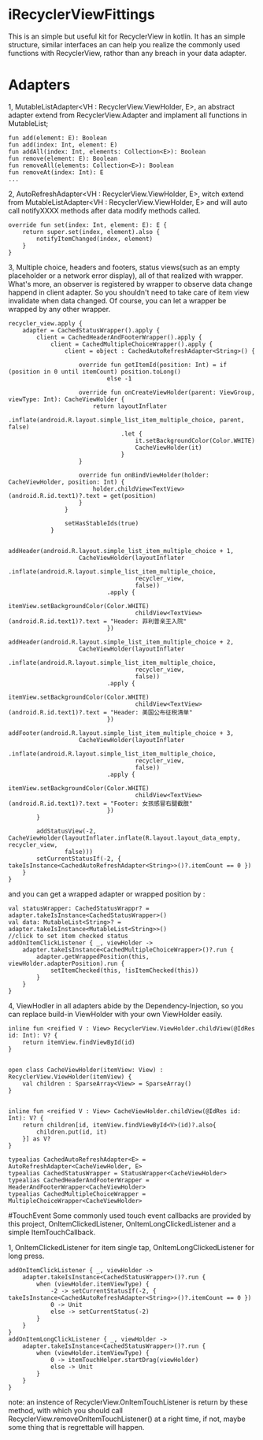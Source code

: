 # iRecyclerViewFittings
This is an simple but useful kit for RecyclerView in kotlin. It has an simple structure, similar interfaces an can help you realize the commonly used functions with RecyclerView, rathor than any breach in your data adapter.
# Adapters
1, MutableListAdapter<VH : RecyclerView.ViewHolder, E>, an abstract adapter extend from RecyclerView.Adapter<VH> and implament all functions in MutableList<E>;
```
fun add(element: E): Boolean
fun add(index: Int, element: E)
fun addAll(index: Int, elements: Collection<E>): Boolean
fun remove(element: E): Boolean
fun removeAll(elements: Collection<E>): Boolean
fun removeAt(index: Int): E
...
```
2, AutoRefreshAdapter<VH : RecyclerView.ViewHolder, E>, witch extend from MutableListAdapter<VH : RecyclerView.ViewHolder, E> and will auto call notifyXXXX methods after data modify methods called.
```
override fun set(index: Int, element: E): E {
    return super.set(index, element).also {
        notifyItemChanged(index, element)
    }
}
```
3, Multiple choice, headers and footers, status views(such as an empty placeholder or a network error display), all of that realized with wrapper. What's more, an observer is registered by wrapper to observe data change happend in client adapter. So you shouldn't need to take care of item view invalidate when data changed. Of course, you can let a wrapper be wrapped by any other wrapper.
```
recycler_view.apply {
    adapter = CachedStatusWrapper().apply {
        client = CachedHeaderAndFooterWrapper().apply {
            client = CachedMultipleChoiceWrapper().apply {
                client = object : CachedAutoRefreshAdapter<String>() {
                
                    override fun getItemId(position: Int) = if (position in 0 until itemCount) position.toLong() 
                            else -1
                            
                    override fun onCreateViewHolder(parent: ViewGroup, viewType: Int): CacheViewHolder {
                        return layoutInflater
                                .inflate(android.R.layout.simple_list_item_multiple_choice, parent, false)
                                .let {
                                    it.setBackgroundColor(Color.WHITE)      
                                    CacheViewHolder(it)
                                }
                    }

                    override fun onBindViewHolder(holder: CacheViewHolder, position: Int) {
                        holder.childView<TextView>(android.R.id.text1)?.text = get(position)
                    }
                }
                
                setHasStableIds(true)
            }
       
            addHeader(android.R.layout.simple_list_item_multiple_choice + 1, 
                    CacheViewHolder(layoutInflater
                            .inflate(android.R.layout.simple_list_item_multiple_choice,
                                    recycler_view,
                                    false))
                            .apply {
                                    itemView.setBackgroundColor(Color.WHITE)
                                    childView<TextView>(android.R.id.text1)?.text = "Header: 菲利普亲王入院"
                            })
            addHeader(android.R.layout.simple_list_item_multiple_choice + 2,
                    CacheViewHolder(layoutInflater
                            .inflate(android.R.layout.simple_list_item_multiple_choice,
                                    recycler_view,
                                    false))
                            .apply {
                                    itemView.setBackgroundColor(Color.WHITE)
                                    childView<TextView>(android.R.id.text1)?.text = "Header: 美国公布征税清单"
                            })
            addFooter(android.R.layout.simple_list_item_multiple_choice + 3,
                    CacheViewHolder(layoutInflater
                            .inflate(android.R.layout.simple_list_item_multiple_choice,
                                    recycler_view,
                                    false))
                            .apply {
                                    itemView.setBackgroundColor(Color.WHITE)
                                    childView<TextView>(android.R.id.text1)?.text = "Footer: 女孩感冒右腿截肢"
                            })
        }
        
        addStatusView(-2, CacheViewHolder(layoutInflater.inflate(R.layout.layout_data_empty, recycler_view,
                false)))
        setCurrentStatusIf(-2, { takeIsInstance<CachedAutoRefreshAdapter<String>>()?.itemCount == 0 })
    }
}
```
and you can get a wrapped adapter or wrapped position by :
```
val statusWrapper: CachedStatusWrappr? = adapter.takeIsInstance<CachedStatusWrapper>()
val data: MutableList<String>? = adapter.takeIsInstance<MutableList<String>>()
//click to set item checked status
addOnItemClickListener { _, viewHolder ->
    adapter.takeIsInstance<CachedMultipleChoiceWrapper>()?.run {
        adapter.getWrappedPosition(this, viewHolder.adapterPosition).run {
            setItemChecked(this, !isItemChecked(this))
        }
    }
}
```
4, ViewHodler in all adapters abide by the Dependency-Injection, so you can replace build-in ViewHolder with your own ViewHolder easily.
```
inline fun <reified V : View> RecyclerView.ViewHolder.childView(@IdRes id: Int): V? {
    return itemView.findViewById(id)
}


open class CacheViewHolder(itemView: View) : RecyclerView.ViewHolder(itemView) {
    val children : SparseArray<View> = SparseArray()
}


inline fun <reified V : View> CacheViewHolder.childView(@IdRes id: Int): V? {
    return children[id, itemView.findViewById<V>(id)?.also{
        children.put(id, it)
    }] as V?
}

typealias CachedAutoRefreshAdapter<E> = AutoRefreshAdapter<CacheViewHolder, E>
typealias CachedStatusWrapper = StatusWrapper<CacheViewHolder>
typealias CachedHeaderAndFooterWrapper = HeaderAndFooterWrapper<CacheViewHolder>
typealias CachedMultipleChoiceWrapper = MultipleChoiceWrapper<CacheViewHolder>
```
#TouchEvent
Some commonly used touch event callbacks are provided by this project, OnItemClickedListener, OnItemLongClickedListener and a simple ItemTouchCallback. 

1, OnItemClickedListener for item single tap, OnItemLongClickedListener for long press.
```
addOnItemClickListener { _, viewHolder ->
    adapter.takeIsInstance<CachedStatusWrapper>()?.run {
        when (viewHolder.itemViewType) {
            -2 -> setCurrentStatusIf(-2, { takeIsInstance<CachedAutoRefreshAdapter<String>>()?.itemCount == 0 })
            0 -> Unit
            else -> setCurrentStatus(-2)
        }
    }
}
addOnItemLongClickListener { _, viewHolder ->
    adapter.takeIsInstance<CachedStatusWrapper>()?.run {
        when (viewHolder.itemViewType) {
            0 -> itemTouchHelper.startDrag(viewHolder)
            else -> Unit
        }
    }
}
```
note: an instence of RecyclerView.OnItemTouchListener is return by these method, with which you should call RecyclerView.removeOnItemTouchListener() at a right time, if not, maybe some thing that is regrettable will happen. 
